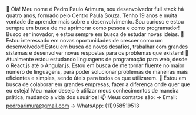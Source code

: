 👋 Olá! Meu nome é Pedro Paulo Arimura, sou desenvolvedor full stack há quatro anos, formado pelo Centro Paula Souza. Tenho 19 anos e muita vontade de aprender mais sobre o desenvolvimento. Sou curioso e estou sempre em busca de me aprimorar como pessoa e como programador! Busco ser inovador, e estou sempre em busca de estudar novas ideias.
👀 Estou interessado em novas oportunidades de crescer como um desenvolvedor! Estou em busca de novos desafios, trabalhar com grandes sistemas e desenvolver novas respostas para os problemas que existem!
🌱 Atualmente estou estudando linguagens de programação para web, desde o React.js até o Angular.js. Estou em busca de me tornar fluente no maior número de linguagens, para poder solucionar problemas de maneiras mais eficientes e simples, sendo úteis para todos os que utilizarem.
💞️ Estou em busca de colaborar em grandes empresas, fazer a diferença onde quer que eu esteja! Meu maior desejo é utilizar meus conhecimentos de maneira prática, mudando a vida dos usuários!
📫 Meus contatos são: -> Email: pedroarimura@gmail.com -> WhatsApp: (11)958519513
